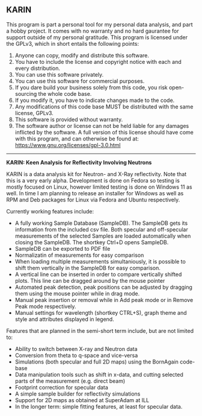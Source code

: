 ## KARIN
This program is part a personal tool for my personal data analysis, and part a hobby project. It comes with no warranty and no hard gaurantee for support outside of my personal gratitude. This program is licensed under the GPLv3, which in short entails the following points:
1. Anyone can copy, modify and distribute this software.
2. You have to include the license and copyright notice with each and every distribution.
3. You can use this software privately.
4. You can use this software for commercial purposes.
5. If you dare build your business solely from this code, you risk open-sourcing the whole code base.
6. If you modify it, you have to indicate changes made to the code.
7. Any modifications of this code base MUST be distributed with the same license, GPLv3.
8. This software is provided without warranty.
9. The software author or license can not be held liable for any damages inflicted by the software.
A full version of this license should have come with this program, and can otherwise be found at: https://www.gnu.org/licenses/gpl-3.0.html
-----------------------------------------------------------------------------------------------------------------------------------------
**KARIN: Keen Analysis for Reflectivity Involving Neutrons**

KARIN is a data analysis kit for Neutron- and X-Ray reflectivity. 
Note that this is a very early alpha. Development is done on Fedora so testing is mostly focused on Linux, however limited testing is done on Windows 11 as well. In time I am planning to release an installer for Windows as well as RPM and Deb packages for Linux via Fedora and Ubuntu respectively. 
 
Currently working features include:
- A fully working Sample Database (SampleDB). The SampleDB gets its information from the included csv file. Both specular and off-specular measurements of the selected Samples are loaded automatically when closing the SampleDB. The shortkey Ctrl+D opens SampleDB.
- SampleDB can be exported to PDF file
- Normalizatin of measurements for easy comparison
- When loading multiple measurements simultaniously, it is possible to shift them vertically in the SampleDB for easy comparison.
- A vertical line can be inserted in order to compare vertically shifted plots. This line can be dragged around by the mouse pointer
- Automated peak detection, peak positions can be adjusted by dragging them using the mouse pointer while in drag mode.
- Manual peak insertion or removal while in Add peak mode or in Remove Peak mode respectively. 
- Manual settings for wavelength (shortkey CTRL+S), graph theme and style and attributes displayed in legend.

Features that are planned in the semi-short term include, but are not limited to:
- Ability to switch between X-ray and Neutron data
- Conversion from theta to q-space and vice-versa
- Simulations (both specular and full 2D maps) using the BornAgain code-base
- Data manipulation tools such as shift in x-data, and cutting selected parts of the measurement (e.g. direct beam)
- Footprint correction for specular data
- A simple sample builder for reflectivity simulations
- Support for 2D maps as obtained at SuperAdam at ILL
- In the longer term: simple fitting features, at least for specular data.

